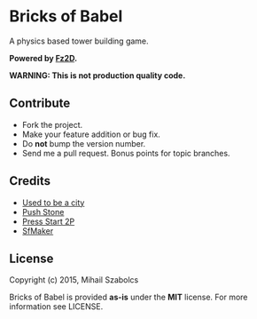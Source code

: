 Bricks of Babel
===============
A physics based tower building game.

**Powered by [Fz2D](https://github.com/icebreaker/fz2d).**

**WARNING: This is not production quality code.**

Contribute
----------
* Fork the project.
* Make your feature addition or bug fix.
* Do **not** bump the version number.
* Send me a pull request. Bonus points for topic branches.

Credits
-------
* [Used to be a city](http://opengameart.org/content/this-used-to-be-a-city)
* [Push Stone](http://opengameart.org/content/push-stone-boulder-yo-frankie)
* [Press Start 2P](http://www.fontspace.com/codeman38/press-start-2p)
* [SfMaker](http://www.leshylabs.com/apps/sfMaker/)

License
-------
Copyright (c) 2015, Mihail Szabolcs

Bricks of Babel is provided **as-is** under the **MIT** license. 
For more information see LICENSE.
